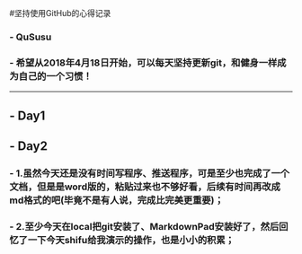 #坚持使用GitHub的心得记录

### - QuSusu
### - 希望从2018年4月18日开始，可以每天坚持更新git，和健身一样成为自己的一个习惯！

---

## - Day1
## - Day2
### - 1.虽然今天还是没有时间写程序、推送程序，可是至少也完成了一个文档，但是是word版的，粘贴过来也不够好看，后续有时间再改成md格式的吧(毕竟不是有人说，完成比完美更重要)；
### - 2.至少今天在local把git安装了、MarkdownPad安装好了，然后回忆了一下今天shifu给我演示的操作，也是小小的积累；
